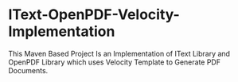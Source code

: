 # IText-OpenPDF-Velocity-Implementation
This Maven Based Project Is an Implementation of IText Library and OpenPDF Library which uses Velocity Template to Generate PDF Documents.
